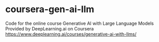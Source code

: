 # coursera-gen-ai-llm
Code for the online course Generative AI with Large Language Models
Provided by DeepLearning.ai on Coursera https://www.deeplearning.ai/courses/generative-ai-with-llms/

